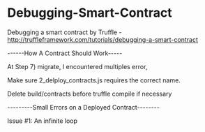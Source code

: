 # Debugging-Smart-Contract
Debugging a smart contract by Truffle - http://truffleframework.com/tutorials/debugging-a-smart-contract


------How A Contract Should Work-----

At Step 7) migrate, I encountered multiples error,

Make sure 2_delploy_contracts.js requires the correct name.

Delete build/contracts before truffle compile if necessary





---------Small Errors on a Deployed Contract--------

Issue #1: An infinite loop







